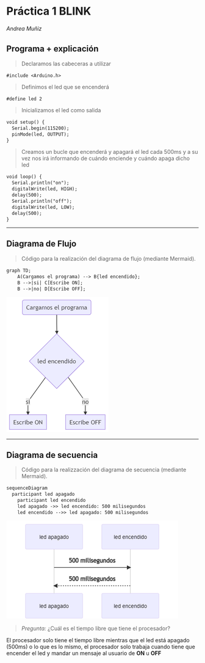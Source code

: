 # Práctica 1 BLINK
###### Andrea Muñiz
<p></p>

## Programa + explicación

> Declaramos las cabeceras a utilizar

```
#include <Arduino.h>
```

> Definimos el led que se encenderá

```
#define led 2
```

> Inicializamos el led como salida

```
void setup() {
  Serial.begin(115200);
  pinMode(led, OUTPUT);
}
```

> Creamos un bucle que encenderá y apagará el led cada 500ms y a su vez nos irá informando de cuándo enciende y cuándo apaga dicho led

```
void loop() {
  Serial.println("on");
  digitalWrite(led, HIGH);
  delay(500);
  Serial.println("off");
  digitalWrite(led, LOW);
  delay(500);
}
```
***

## Diagrama de Flujo
> Código para la realización del diagrama de flujo (mediante Mermaid).

```
graph TD;
    A(Cargamos el programa) --> B{led encendido};
    B -->|si| C[Escribe ON];
    B -->|no| D[Escribe OFF];
```
![Diagrama de flujo](diagrama_flujo1.png)

***

## Diagrama de secuencia

> Código para la realizzación del diagrama de secuencia (mediante Mermaid).

```
sequenceDiagram
  participant led apagado
	participant led encendido
	led apagado ->> led encendido: 500 milisegundos
	led encendido -->> led apagado: 500 milisegundos
```
![Diagrama de secuencia](diagrama_secuencia1.png)

> _Pregunta:_ ¿Cuál es el tiempo libre que tiene el procesador?

El procesador solo tiene el tiempo libre mientras que el led está apagado (500ms) o lo que es lo mismo, el procesador solo trabaja cuando tiene que encender el led y mandar un mensaje al usuario de __ON__ u __OFF__